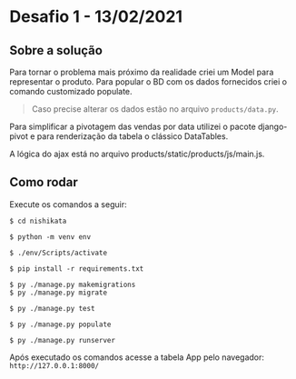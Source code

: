 # Desafio 1 - 13/02/2021

## Sobre a solução
Para tornar o problema mais próximo da realidade criei um Model para representar o produto. Para popular  o BD com os dados fornecidos criei o comando customizado populate.

> Caso precise alterar os dados estão no arquivo `products/data.py`.

Para simplificar a pivotagem das vendas por data utilizei o pacote django-pivot e para renderização da tabela o clássico DataTables.

A lógica do ajax está no arquivo products/static/products/js/main.js.

## Como rodar
Execute os comandos a seguir:
```shell
$ cd nishikata

$ python -m venv env

$ ./env/Scripts/activate

$ pip install -r requirements.txt

$ py ./manage.py makemigrations
$ py ./manage.py migrate

$ py ./manage.py test

$ py ./manage.py populate

$ py ./manage.py runserver
```

Após executado os comandos acesse a tabela App pelo navegador: `http://127.0.0.1:8000/`
